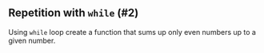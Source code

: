 ## Repetition with `while` (#2)

Using `while` loop create a function that sums up only even numbers up to a given number.